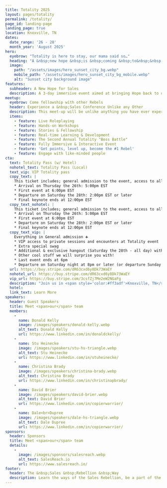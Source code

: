```yaml
---
title: Totality 2025
layout: pages/totality
permalink: /totality/
page_id: landing-page
landing_page: true
location: Knoxville, TN
dates:
  date_range: '26 - 28'
  month_year: 'August 2025'
hero:
  eyebrow: "Totality is here to stay, our mama said so…"
  heading: "A &nbsp;new hope &nbsp;is &nbsp;coming &nbsp;to&nbsp;&nbsp;Totality…"
  image: 
    path: "/assets/images/hero_sunset_city_bg.webp"
    mobile_path: "/assets/images/hero_sunset_city_bg_mobile.webp"
    alt: "Sunset city background image"
features:
  subheader: A New Hope for Sales
  description: A 3-day immersive event aimed at bringing Hope back to our great profession &mdash; designed for those willing to take action and create the change that's needed to earn more from their career and life.
meetup:
  eyebrow: Come fellowship with other Rebels
  header: Experience a &nbsp;Sales Conference Unlike any Other
  description: This meet-up will be unlike anything you have ever experienced... Escape from the boring and monotonous conference of the past and lean into the future of learning, enlightening and life changing experiences for people of all walks of life.
  items:
    - feature: Live Roleplaying
    - feature: Hands-on Workshops
    - feature: Stories & Fellowship
    - feature: Real-time Learning & Development
    - feature: The Second Annual Totality "Boss Battle"
    - feature: Fully Immersive & Interactive Event
    - feature: 'Get points, level up, become the #1 Rebel'
    - feature: Engage with like-minded people
cta:
  text: Totality Pass (w/ Hotel)
  nohotel_text: Totality Pass (Local)
  text_vip: VIP Totality pass
  copy_text: |
    This ticket includes; general admission to the event, access to all workshops, hotel stay (2) nights, food and drink during event, swag, official Rebel status.
    * Arrival on Thursday the 26th: 5:00pm EST
    * First event at 6:00pm EST
    * Departure on Saturday the 28th: 2:00pm EST or later
    * Final keynote ends at 12:00pm EST
  copy_text_nohotel: |
    This ticket includes; general admission to the event, access to all workshops, food and drink during event, hotel link to book your own room, swag, official Rebel status.
    * Arrival on Thursday the 26th: 5:00pm EST
    * First event at 6:00pm EST
    * Departure on Saturday the 28th: 2:00pm EST or later
    * Final keynote ends at 12:00pm EST
  copy_text_vip: |
    Everything in General admission ➕
    * VIP access to private sessions and encounters at Totality event
    * Extra special swag
    * Additional & exclusive hangout (Saturday the 28th - all day) with Dale Dupree + The Rebels + Event Speakers
    * Other cool stuff we will surprise you with!
    * Last event ends at 6pm
    * Departure on Saturday night at 8pm or later (or departure Sunday morning)
  url: https://buy.stripe.com/dR63cxd6y8Dk73WaEY
  nohotel_url: https://buy.stripe.com/dR63cxd6y8Dk73WaEY
  vip_url: https://buy.stripe.com/3csfZj7Me2eW2NGaFg
  description: "Join us in <span style='color:#ff3adf'>Knoxville, TN</span> on August 26, 27, and 28th!"
  hotel:
  link_text: Learn More
speakers:
  header: Guest Speakers
  title: Meet <span>our</span> team
  members:
    -
      name: Donald Kelly
      image: /images/speakers/donald-kelly.webp
      alt_text: Donald Kelly
      url: https://www.linkedin.com/in/donaldckelly/
    -
      name: Stu Heinecke
      image: /images/speakers/stu-hs-triangle.webp
      alt_text: Stu Heinecke
      url: https://www.linkedin.com/in/stuheinecke/
    -
      name: Christina Brady
      image: /images/speakers/christina-brady.webp
      alt_text: Christina Brady
      url: https://www.linkedin.com/in/christinapbrady/
    -
      name: David Brier
      image: /images/speakers/david-brier.webp
      alt_text: David Brier
      url: https://www.linkedin.com/in/copierwarrior/
    -
      name: Dale<br>Dupree
      image: /images/speakers/dale-hs-triangle.webp
      alt_text: Dale Dupree
      url: https://www.linkedin.com/in/copierwarrior/
sponsors:
  header: Sponsors
  title: Meet <span>our</span> team
  details:
    -
      image: /images/sponsors/salesreach.webp
      alt_text: SalesReach.io
      url: https://www.salesreach.io/
footer:
  header: The &nbsp;Sales &nbsp;Rebellion &nbsp;Way
  description: Learn the ways of the Sales Rebellion, be a part of the first ever interactive sales conference experience, win prizes, build community and level up your sales game beyond recognition.
---
```

